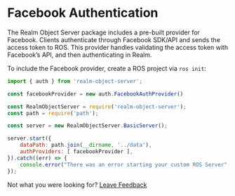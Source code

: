 # Facebook Authentication

The Realm Object Server package includes a pre-built provider for Facebook. Clients authenticate through Facebook SDK/API and sends the access token to ROS. This provider handles validating the access token with Facebook’s API, and then authenticating in Realm.

To include the Facebook provider, create a ROS project via `ros init`:

```javascript
import { auth } from 'realm-object-server';

const facebookProvider = new auth.FacebookAuthProvider()

const RealmObjectServer = require('realm-object-server');
const path = require('path');

const server = new RealmObjectServer.BasicServer();

server.start({
    dataPath: path.join(__dirname, '../data'),
    authProviders: [ facebookProvider ],
}).catch((err) => {
    console.error("There was an error starting your custom ROS Server", err);
});
```





Not what you were looking for? [Leave Feedback](https://www.getfeedback.com/r/uO1Zl0vE)


